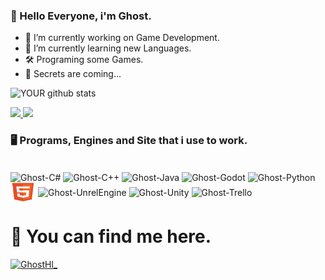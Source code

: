 ### 👋 Hello Everyone, i'm Ghost.

- 🔭 I’m currently working on Game Development.
- 🌱 I’m currently learning new Languages.
- 🛠️ Programing some Games.
- 🤫 Secrets are coming...

<div>
  
![YOUR github stats](https://github-readme-stats.vercel.app/api?username=GhostHLOFC&theme=gotham)

</div>
  <div>
  <a href="https://github.com/GhostHLOFC">
</div>

<div>
  <a href="https://github.com/GhostHLOFC">
  <img align="180em" src="https://github-readme-stats.vercel.app/api?username=GhostHLOFC&show_icons=true&theme=radical&include_all_commits=true&count_private=true"/>
  </a>
  <a href="https://github.com/anuraghazra/convoychat">
    <img align="180em" src="https://github-readme-stats.vercel.app/api/top-langs/?username=GhostHLOFC&layout=compact&langs_count=16&theme=radical" />
  </a>
</div>

### 🖥️ Programs, Engines and Site that i use to work.

<div style="display: inline_block"><br>
  <img align= "center" alt="Ghost-C#" height="30" width="40" src="https://cdn.jsdelivr.net/gh/devicons/devicon@latest/icons/csharp/csharp-original.svg" />
  <img align="center" alt="Ghost-C++" height="30" width="40" src="https://cdn.jsdelivr.net/gh/devicons/devicon@latest/icons/cplusplus/cplusplus-original.svg">
  <img align="center" alt="Ghost-Java" height="30" width="40" src="https://cdn.jsdelivr.net/gh/devicons/devicon@latest/icons/javascript/javascript-original.svg">
  <img align="center" alt="Ghost-Godot" height="30" width="40" src="https://cdn.jsdelivr.net/gh/devicons/devicon@latest/icons/godot/godot-original-wordmark.svg">
  <img align="center" alt="Ghost-Python" height="30" width="40" src="https://cdn.jsdelivr.net/gh/devicons/devicon@latest/icons/python/python-original.svg">
  <img align="center" alt="Ghost-HTML" height="30" width="40" src="https://raw.githubusercontent.com/devicons/devicon/master/icons/html5/html5-original.svg">
  <img align="center" alt="Ghost-UnrelEngine" height="30" width="40" src="https://cdn.jsdelivr.net/gh/devicons/devicon@latest/icons/unrealengine/unrealengine-original.svg">
  <img align="center" alt="Ghost-Unity" height="30" width="40" src="https://cdn.jsdelivr.net/gh/devicons/devicon@latest/icons/unity/unity-original.svg">
  <img align="center" alt="Ghost-Trello" height="30" width="40" src="https://cdn.jsdelivr.net/gh/devicons/devicon@latest/icons/trello/trello-original.svg">
</div>
  
  # 🤫 You can find me here.
 
<div> 
  <a href="https://twitter.com/GhostHL_" target="_blank"><img aling = "center" alt ="GhostHl_" height="20" width="30" src="https://cdn.jsdelivr.net/gh/devicons/devicon@latest/icons/twitter/twitter-original.svg"></a>
  </a>
</div>
